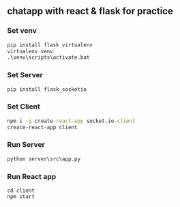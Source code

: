 ## chatapp with react & flask for practice

### Set venv

```cmd
pip install flask virtualenv
virtualenv venv
.\venv\scripts\activate.bat

```

### Set Server

```cmd
pip install flask_socketio
```

### Set Client

```cmd
npm i -g create-react-app socket.io-client
create-react-app client
```

### Run Server

```cmd
python server\src\app.py
```

### Run React app

```
cd client
npm start
```
